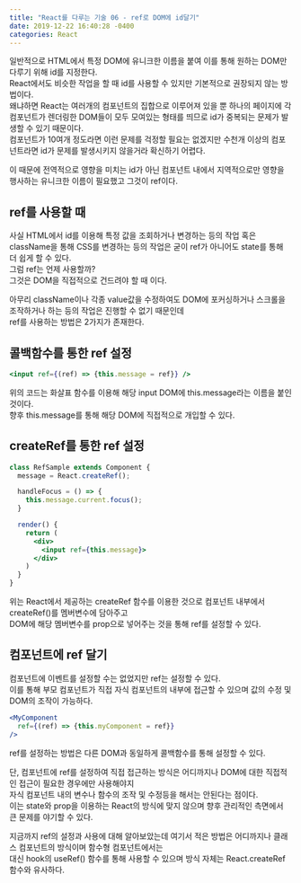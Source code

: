 ```yaml
---
title: "React를 다루는 기술 06 - ref로 DOM에 id달기"
date: 2019-12-22 16:40:28 -0400
categories: React 
---
```


일반적으로 HTML에서 특정 DOM에 유니크한 이름을 붙여 이를 통해 원하는 DOM만 다루기 위해 id를 지정한다.  
React에서도 비슷한 작업을 할 때 id를 사용할 수 있지만 기본적으로 권장되지 않는 방법이다.  
왜냐하면 React는 여러개의 컴포넌트의 집합으로 이루어져 있을 뿐 하나의 페이지에 각 컴포넌트가 렌더링한 DOM들이 모두 모여있는 형태를 띄므로 id가 중복되는 문제가 발생할 수 있기 때문이다.  
컴포넌트가 10여개 정도라면 이런 문제를 걱정할 필요는 없겠지만 수천개 이상의 컴포넌트라면 id가 문제를 발생시키지 않을거라 확신하기 어렵다.  

이 때문에 전역적으로 영향을 미치는 id가 아닌 컴포넌트 내에서 지역적으로만 영향을 행사하는 유니크한 이름이 필요했고 그것이 ref이다.  

ref를 사용할 때
------------------------------
사실 HTML에서 id를 이용해 특정 값을 조회하거나 변경하는 등의 작업 혹은 className을 통해 CSS를 변경하는 등의 작업은 굳이 ref가 아니어도 state를 통해 더 쉽게 할 수 있다.  
그럼 ref는 언제 사용할까?  
그것은 DOM을 직접적으로 건드려야 할 때 이다.  

아무리 className이나 각종 value값을 수정하여도 DOM에 포커싱하거나 스크롤을 조작하거나 하는 등의 작업은 진행할 수 없기 때문인데  
ref를 사용하는 방법은 2가지가 존재한다.  

콜백함수를 통한 ref 설정
----------------------------------

```jsx
<input ref={(ref) => {this.message = ref}} />
```

위의 코드는 화살표 함수를 이용해 해당 input DOM에 this.message라는 이름을 붙인 것이다.  
향후 this.message를 통해 해당 DOM에 직접적으로 개입할 수 있다.  

createRef를 통한 ref 설정
-----------------------------------
```jsx
class RefSample extends Component {
  message = React.createRef();

  handleFocus = () => {
    this.message.current.focus();
  }

  render() {
    return (
      <div>
        <input ref={this.message}>
      </div>
    )
  }
}
```
위는 React에서 제공하는 createRef 함수를 이용한 것으로 컴포넌트 내부에서 createRef()를 멤버변수에 담아주고  
DOM에 해당 멤버변수를 prop으로 넣어주는 것을 통해 ref를 설정할 수 있다.  

컴포넌트에 ref 달기
----------------------------------
컴포넌트에 이벤트를 설정할 수는 없었지만 ref는 설정할 수 있다.  
이를 통해 부모 컴포넌트가 직접 자식 컴포넌트의 내부에 접근할 수 있으며 값의 수정 및 DOM의 조작이 가능하다.  

```jsx
<MyComponent
  ref={(ref) => {this.myComponent = ref}}
/>
```
ref를 설정하는 방법은 다른 DOM과 동일하게 콜백함수를 통해 설정할 수 있다.  

단, 컴포넌트에 ref를 설정하여 직접 접근하는 방식은 어디까지나 DOM에 대한 직접적인 접근이 필요한 경우에만 사용해야지  
자식 컴포넌트 내의 변수나 함수의 조작 및 수정등을 해서는 안된다는 점이다.  
이는 state와 prop을 이용하는 React의 방식에 맞지 않으며 향후 관리적인 측면에서 큰 문제를 야기할 수 있다.  


지금까지 ref의 설정과 사용에 대해 알아보았는데 여기서 적은 방법은 어디까지나 클래스 컴포넌트의 방식이며 함수형 컴포넌트에서는  
대신 hook의 useRef() 함수를 통해 사용할 수 있으며 방식 자체는 React.createRef 함수와 유사하다.  
